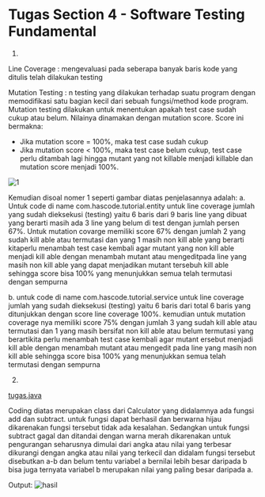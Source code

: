 # Tugas Section 4 - Software Testing Fundamental
1. 
Line Coverage : mengevaluasi pada seberapa banyak baris kode yang ditulis telah dilakukan testing

Mutation Testing : n testing yang dilakukan terhadap suatu program dengan memodifikasi satu bagian kecil dari sebuah fungsi/method kode program. Mutation testing dilakukan untuk menentukan apakah test case sudah cukup atau belum. Nilainya dinamakan dengan mutation score. Score ini bermakna:
- Jika mutation score = 100%, maka test case sudah cukup
- Jika mutation score < 100%, maka test case belum cukup, test case perlu ditambah lagi hingga mutant yang not killable menjadi killable dan mutation score menjadi 100%.

![1](./screenshots/1.png)

Kemudian disoal nomer 1 seperti gambar diatas penjelasannya adalah:
a. Untuk code di name com.hascode.tutorial.entity untuk line coverage jumlah yang sudah dieksekusi (testing) yaitu 6 baris dari 9 baris line yang dibuat yang berarti masih ada 3 line yang belum di test dengan jumlah persen 67%. Untuk mutation covarge memiliki score 67% dengan jumlah 2 yang sudah kill able atau termutasi dan yang 1 masih non kill able yang berarti kitaperlu menambah test case kembali agar mutant yang non kill able menjadi kill able dengan menambah mutant atau mengeditpada line yang masih non kill able yang dapat menjadikan mutant tersebuh kill able sehingga score bisa 100% yang menunjukkan semua telah termutasi dengan sempurna

b. untuk code di name com.hascode.tutorial.service untuk line coverage jumlah yang sudah dieksekusi (testing) yaitu 6 baris dari total 6 baris yang ditunjukkan dengan score line coverage 100%.
kemudian untuk mutation coverage nya memiliki score 75% dengan jumlah 3 yang sudah kill able atau termutasi dan 1 yang masih bersifat non kill able atau belum termutasi yang berartikita perlu menambah test case kembali agar mutant ersebut menjadi kill able dengan menambah mutant atau mengedit pada line yang masih non kill able sehingga score bisa 100% yang menunjukkan semua telah termutasi dengan sempurna

2. 
[tugas.java](./praktikum/tugas.java)

Coding diatas merupakan class dari Calculator yang didalamnya ada fungsi add dan subtract. untuk fungsi dapat berhasil dan berwarna hijau dikarenakan fungsi tersebut tidak ada kesalahan. Sedangkan untuk fungsi subtract gagal dan ditandai dengan warna merah dikarenakan untuk pengurangan seharusnya dimulai dari angka atau nilai yang terbesar dikurangi dengan angka atau nilai yang terkecil dan didalam fungsi tersebut disebutkan a-b dan belum tentu variabel a bernilai lebih besar daripada b bisa juga ternyata variabel b merupakan nilai yang paling besar daripada a. 

Output:
![hasil](./screenshots/hasil.png)